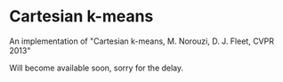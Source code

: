 Cartesian k-means
=======

An implementation of "Cartesian k-means, M. Norouzi, D. J. Fleet, CVPR 2013"

Will become available soon, sorry for the delay.
